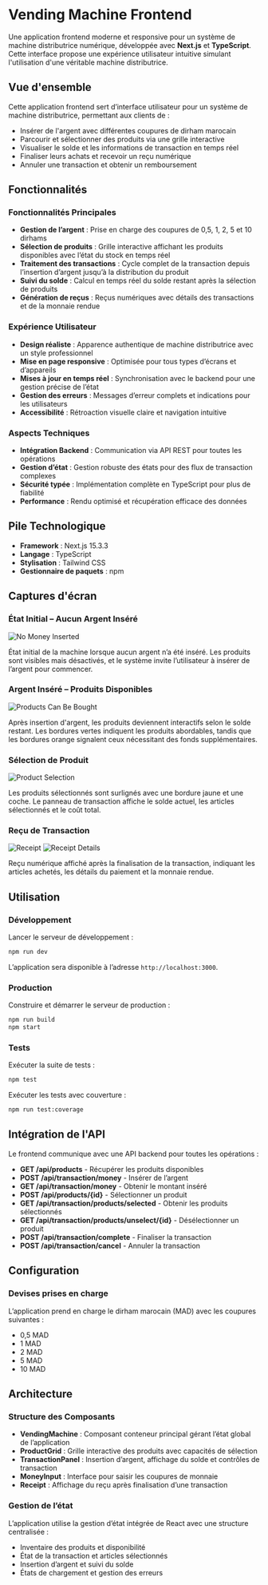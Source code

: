 # Vending Machine Frontend

Une application frontend moderne et responsive pour un système de machine distributrice numérique, développée avec **Next.js** et **TypeScript**. Cette interface propose une expérience utilisateur intuitive simulant l'utilisation d'une véritable machine distributrice.

## Vue d'ensemble

Cette application frontend sert d’interface utilisateur pour un système de machine distributrice, permettant aux clients de :

* Insérer de l'argent avec différentes coupures de dirham marocain
* Parcourir et sélectionner des produits via une grille interactive
* Visualiser le solde et les informations de transaction en temps réel
* Finaliser leurs achats et recevoir un reçu numérique
* Annuler une transaction et obtenir un remboursement

## Fonctionnalités

### Fonctionnalités Principales

* **Gestion de l’argent** : Prise en charge des coupures de 0,5, 1, 2, 5 et 10 dirhams
* **Sélection de produits** : Grille interactive affichant les produits disponibles avec l’état du stock en temps réel
* **Traitement des transactions** : Cycle complet de la transaction depuis l’insertion d’argent jusqu’à la distribution du produit
* **Suivi du solde** : Calcul en temps réel du solde restant après la sélection de produits
* **Génération de reçus** : Reçus numériques avec détails des transactions et de la monnaie rendue

### Expérience Utilisateur

* **Design réaliste** : Apparence authentique de machine distributrice avec un style professionnel
* **Mise en page responsive** : Optimisée pour tous types d’écrans et d’appareils
* **Mises à jour en temps réel** : Synchronisation avec le backend pour une gestion précise de l’état
* **Gestion des erreurs** : Messages d’erreur complets et indications pour les utilisateurs
* **Accessibilité** : Rétroaction visuelle claire et navigation intuitive

### Aspects Techniques

* **Intégration Backend** : Communication via API REST pour toutes les opérations
* **Gestion d’état** : Gestion robuste des états pour des flux de transaction complexes
* **Sécurité typée** : Implémentation complète en TypeScript pour plus de fiabilité
* **Performance** : Rendu optimisé et récupération efficace des données

## Pile Technologique

* **Framework** : Next.js 15.3.3
* **Langage** : TypeScript
* **Stylisation** : Tailwind CSS
* **Gestionnaire de paquets** : npm

## Captures d'écran

### État Initial – Aucun Argent Inséré

![No Money Inserted](screenshots/no_money_inserted.png)

État initial de la machine lorsque aucun argent n’a été inséré. Les produits sont visibles mais désactivés, et le système invite l’utilisateur à insérer de l’argent pour commencer.

### Argent Inséré – Produits Disponibles

![Products Can Be Bought](screenshots/can_be_bought.png)

Après insertion d'argent, les produits deviennent interactifs selon le solde restant. Les bordures vertes indiquent les produits abordables, tandis que les bordures orange signalent ceux nécessitant des fonds supplémentaires.

### Sélection de Produit

![Product Selection](screenshots/select_product.png)

Les produits sélectionnés sont surlignés avec une bordure jaune et une coche. Le panneau de transaction affiche le solde actuel, les articles sélectionnés et le coût total.

### Reçu de Transaction

![Receipt](screenshots/receipt.png) ![Receipt Details](screenshots/receipt2.png)

Reçu numérique affiché après la finalisation de la transaction, indiquant les articles achetés, les détails du paiement et la monnaie rendue.

## Utilisation

### Développement

Lancer le serveur de développement :

```bash
npm run dev
```

L’application sera disponible à l’adresse `http://localhost:3000`.

### Production

Construire et démarrer le serveur de production :

```bash
npm run build
npm start
```

### Tests

Exécuter la suite de tests :

```bash
npm test
```

Exécuter les tests avec couverture :

```bash
npm run test:coverage
```

## Intégration de l'API

Le frontend communique avec une API backend pour toutes les opérations :

* **GET /api/products** - Récupérer les produits disponibles
* **POST /api/transaction/money** - Insérer de l’argent
* **GET /api/transaction/money** - Obtenir le montant inséré
* **POST /api/products/{id}** - Sélectionner un produit
* **GET /api/transaction/products/selected** - Obtenir les produits sélectionnés
* **GET /api/transaction/products/unselect/{id}** - Désélectionner un produit
* **POST /api/transaction/complete** - Finaliser la transaction
* **POST /api/transaction/cancel** - Annuler la transaction

## Configuration

### Devises prises en charge

L’application prend en charge le dirham marocain (MAD) avec les coupures suivantes :

* 0,5 MAD
* 1 MAD
* 2 MAD
* 5 MAD
* 10 MAD

## Architecture

### Structure des Composants

* **VendingMachine** : Composant conteneur principal gérant l’état global de l’application
* **ProductGrid** : Grille interactive des produits avec capacités de sélection
* **TransactionPanel** : Insertion d’argent, affichage du solde et contrôles de transaction
* **MoneyInput** : Interface pour saisir les coupures de monnaie
* **Receipt** : Affichage du reçu après finalisation d’une transaction

### Gestion de l’état

L’application utilise la gestion d’état intégrée de React avec une structure centralisée :

* Inventaire des produits et disponibilité
* État de la transaction et articles sélectionnés
* Insertion d’argent et suivi du solde
* États de chargement et gestion des erreurs
